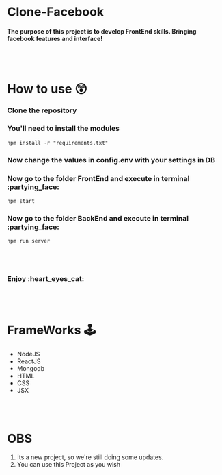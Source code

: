 # Clone-Facebook

<h4 align="left">
The purpose of this project is to develop FrontEnd skills. Bringing facebook features and interface!
 </h4>       
    
<br></br>
# How to use :astonished:

<h3>Clone the repository</h3>

<h3>You'll need to install the modules</h3>

```
npm install -r "requirements.txt"
```

<h3>Now change the values in config.env with your settings in DB        

<h3>Now go to the folder FrontEnd and execute in terminal :partying_face:</h3>

```
npm start
```
  
<h3>Now go to the folder BackEnd and execute in terminal :partying_face:</h3>
  
```
npm run server
```
  
<br></br>
                
<h3>Enjoy :heart_eyes_cat:</h3>

<br></br>

                
# FrameWorks :joystick:

* NodeJS
* ReactJS
* Mongodb
* HTML
* CSS
* JSX
 
<br></br>  
# OBS

1. Its a new project, so we're still doing some updates.
2. You can use this Project as you wish

